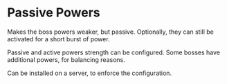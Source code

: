 # Passive Powers

Makes the boss powers weaker, but passive. Optionally, they can still be activated for a short burst of power.

Passive and active powers strength can be configured. Some bosses have additional powers, for balancing reasons.

Can be installed on a server, to enforce the configuration.